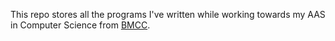 This repo stores all the programs I've written while working towards my AAS in Computer Science from [BMCC](http://www.bmcc.cuny.edu/j2ee/index.jsp).